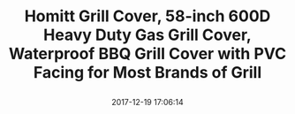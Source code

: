 ---
title: > #shorten me
  Homitt Grill Cover, 58-inch 600D Heavy Duty Gas Grill Cover, Waterproof BBQ Grill Cover with PVC Facing for Most Brands of Grill
name: >
  Homitt Grill Cover, 58-inch 600D Heavy Duty Gas Grill Cover, Waterproof BBQ Grill Cover with PVC Facing for Most Brands of Grill
date: "2017-12-19 17:06:14"
buy_now: "https://www.amazon.com/Homitt-58-inch-Waterproof-Facing-Brands/dp/B074PPWH41?SubscriptionId=AKIAIA5RBQIWQVTCUEUQ&tag=coldcutdeals-20&linkCode=xm2&camp=2025&creative=165953&creativeASIN=B074PPWH41"
description_markdown: >-

  - Measure: 58in Lx24in Wx44in H is available size of barbecue grill cover. The grill cover fits most famous brands of grill.

  - Tough Material: Grill cover is made of heavy duty 600D Oxford fabric and PVC cover that can support fade resistant, ultraviolet resistant, weather resistant, water resistant and rip resistant. The gas grill cover builds to last through all seasons

  - Wind Resistant: There are velcro straps on grill cover's two sides. Put on the bbq cover for grill, and then tie velcro straps. These straps will make grill covers tighter, barbecue cover will not be blown away by wind

  - Easy to Clean: The gas grill cover is easy to use and clean. Hose it down with water and let it dry in the sun

  - Warranty: Please be advised that Homitt has 12 Months Warranty and 60 Days Money Back Guarantee


tweet_id_str: "943165587257282560"
price: "$59.99"
list_price: "$21.99"
deal_price: "$23.99"
you_save: "$36.00 (60%)"
asin: "B074PPWH41"
image: "https://images-na.ssl-images-amazon.com/images/I/41yuyy5t6wL.jpg"
---